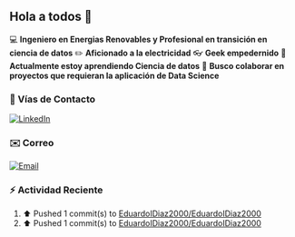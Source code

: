 ## Hola a todos 👋

💻 **Ingeniero en Energias Renovables y Profesional en transición en ciencia de datos**
✏️ **Aficionado a la electricidad**
👓 **Geek empedernido**
🌱 **Actualmente estoy aprendiendo Ciencia de datos**
🤝 **Busco colaborar en proyectos que requieran la aplicación de Data Science**

### 📲 Vías de Contacto

[![LinkedIn](https://img.shields.io/badge/LinkedIn-0077B5?style=for-the-badge&logo=linkedin&logoColor=white)](https://www.linkedin.com/in/eduardodiazdev/)

### ✉️ Correo

[![Email](https://img.shields.io/badge/Email-D14836?style=for-the-badge&logo=gmail&logoColor=white)](eduardoignaciodm@gmail.com)

### :zap: Actividad Reciente
<!--RECENT_ACTIVITY:start-->
1. ⬆️ Pushed 1 commit(s) to [EduardoIDiaz2000/EduardoIDiaz2000](https://github.com/EduardoIDiaz2000/EduardoIDiaz2000)<br>
2. ⬆️ Pushed 1 commit(s) to [EduardoIDiaz2000/EduardoIDiaz2000](https://github.com/EduardoIDiaz2000/EduardoIDiaz2000)<br>
<!--RECENT_ACTIVITY:end-->

